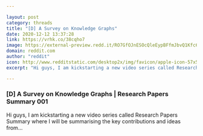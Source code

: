 ```yaml
---

layout: post
category: threads
title: "[D] A Survey on Knowledge Graphs"
date: 2020-12-12 13:37:28
link: https://vrhk.co/38cqho7
image: https://external-preview.redd.it/RO7GfOJnESOcQleEypBFfmJbvQ1Kfc6-cPrVGJsKzDI.jpg?width=480&height=251.308900524&auto=webp&crop=480:251.308900524,smart&s=7051ea97c239b76f3697dfe0c3cae6a9de05bdaf
domain: reddit.com
author: "reddit"
icon: http://www.redditstatic.com/desktop2x/img/favicon/apple-icon-57x57.png
excerpt: "Hi guys, I am kickstarting a new video series called Research Papers Summary where I will be summarising the key contributions and ideas from..."

---
```


### [D] A Survey on Knowledge Graphs | Research Papers Summary 001

Hi guys, I am kickstarting a new video series called Research Papers Summary where I will be summarising the key contributions and ideas from...